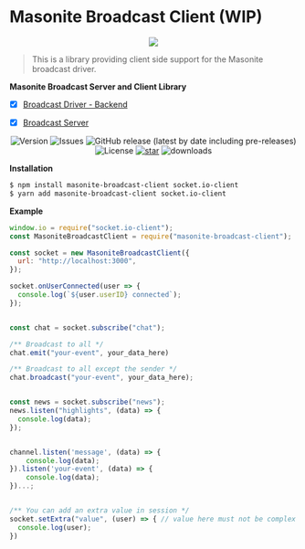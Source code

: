 # Masonite Broadcast Client (WIP)

<p align="center">
    <img src="https://banners.beyondco.de/Masonite%20Broadcast%20Client.png?theme=light&packageManager=yarn+add&packageName=masonite-broadcast-client&pattern=charlieBrown&style=style_2&description=Broadcast+client+for+masonite+framework.&md=1&showWatermark=1&fontSize=100px&images=adjustments&widths=50&heights=50">
</p>


> This is a library providing client side support for the Masonite broadcast driver.

**Masonite Broadcast Server and Client Library**
- [x] [Broadcast Driver - Backend](https://github.com/py-package/masonite-socketio-driver)
- [x] [Broadcast Server](https://github.com/py-package/masonite-broadcast-server)


<p align="center">
  <img alt="Version" src="https://img.shields.io/npm/v/masonite-broadcast-client">
  <img alt="Issues" src="https://img.shields.io/github/issues/py-package/masonite-broadcast-client">
  <img alt="GitHub release (latest by date including pre-releases)" src="https://img.shields.io/github/v/release/py-package/masonite-broadcast-client">
  <img alt="License" src="https://img.shields.io/github/license/py-package/masonite-broadcast-client">
  <a href="https://github.com/py-package/masonite-broadcast-client/stargazers"><img alt="star" src="https://img.shields.io/github/stars/py-package/masonite-broadcast-client" /></a>
  <img alt="downloads" src="https://img.shields.io/npm/dm/masonite-broadcast-client" />
</p>

**Installation**

```sh
$ npm install masonite-broadcast-client socket.io-client
$ yarn add masonite-broadcast-client socket.io-client
```

**Example**

```js
window.io = require("socket.io-client");
const MasoniteBroadcastClient = require("masonite-broadcast-client");

const socket = new MasoniteBroadcastClient({
  url: "http://localhost:3000",
});

socket.onUserConnected(user => {
  console.log(`${user.userID} connected`);
});


const chat = socket.subscribe("chat");

/** Broadcast to all */
chat.emit("your-event", your_data_here)

/** Broadcast to all except the sender */
chat.broadcast("your-event", your_data_here);


const news = socket.subscribe("news");
news.listen("highlights", (data) => {
  console.log(data);
});


channel.listen('message', (data) => {
    console.log(data);
}).listen('your-event', (data) => {
    console.log(data);
})...;


/** You can add an extra value in session */
socket.setExtra("value", (user) => { // value here must not be complex data types
  console.log(user);
})


```